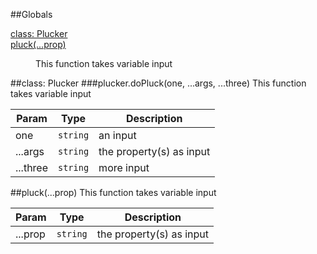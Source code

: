 ##Globals
<dl>
<dt><a href="#Plucker">class: Plucker</a></dt>
<dd></dd>
<dt><a href="#pluck">pluck(...prop)</a></dt>
<dd><p>This function takes variable input</p>
</dd>
</dl>
<a name="Plucker"></a>
##class: Plucker
<a name="Plucker#doPluck"></a>
###plucker.doPluck(one, ...args, ...three)
This function takes variable input

| Param | Type | Description |
| ----- | ---- | ----------- |
| one | <code>string</code> | an input |
| ...args | <code>string</code> | the property(s) as input |
| ...three | <code>string</code> | more input |

<a name="pluck"></a>
##pluck(...prop)
This function takes variable input

| Param | Type | Description |
| ----- | ---- | ----------- |
| ...prop | <code>string</code> | the property(s) as input |

